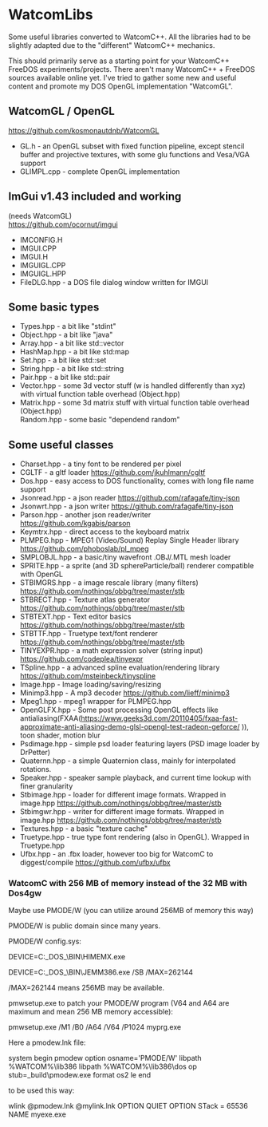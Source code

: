 # WatcomLibs
Some useful libraries converted to WatcomC++.
All the libraries had to be slightly adapted due to the "different" WatcomC++ mechanics.

This should primarily serve as a starting point for your WatcomC++ FreeDOS experiments/projects. There aren't many WatcomC++ + FreeDOS sources available online yet. I've tried to gather some new and useful content and promote my DOS OpenGL implementation "WatcomGL".

## WatcomGL / OpenGL
https://github.com/kosmonautdnb/WatcomGL
- GL.h  - an OpenGL subset with fixed function pipeline, except stencil buffer and projective textures, with some glu functions and Vesa/VGA support  
- GLIMPL.cpp - complete OpenGL implementation  

## ImGui v1.43 included and working
(needs WatcomGL)  
https://github.com/ocornut/imgui  
- IMCONFIG.H  
- IMGUI.CPP  
- IMGUI.H  
- IMGUIGL.CPP  
- IMGUIGL.HPP  
- FileDLG.hpp - a DOS file dialog window written for IMGUI  

## Some basic types
- Types.hpp - a bit like "stdint"   
- Object.hpp - a bit like "java"  
- Array.hpp - a bit like std::vector  
- HashMap.hpp - a bit like std:map   
- Set.hpp - a bit like std::set
- String.hpp - a bit like std::string  
- Pair.hpp - a bit like std::pair  
- Vector.hpp - some 3d vector stuff (w is handled differently than xyz) with virtual function table overhead (Object.hpp)  
- Matrix.hpp - some 3d matrix stuff with virtual function table overhead (Object.hpp)  
Random.hpp - some basic "dependend random"

## Some useful classes
- Charset.hpp - a tiny font to be rendered per pixel
- CGLTF - a gltf loader https://github.com/jkuhlmann/cgltf 
- Dos.hpp - easy access to DOS functionality, comes with long file name support  
- Jsonread.hpp - a json reader https://github.com/rafagafe/tiny-json  
- Jsonwrt.hpp - a json writer https://github.com/rafagafe/tiny-json  
- Parson.hpp - another json reader/writer https://github.com/kgabis/parson
- Keymtrx.hpp - direct access to the keyboard matrix  
- PLMPEG.hpp - MPEG1 (Video/Sound) Replay Single Header library https://github.com/phoboslab/pl_mpeg  
- SMPLOBJL.hpp - a basic/tiny wavefront .OBJ/.MTL mesh loader  
- SPRITE.hpp - a sprite (and 3D sphereParticle/ball) renderer compatible with OpenGL  
- STBIMGRS.hpp - a image rescale library (many filters)  https://github.com/nothings/obbg/tree/master/stb  
- STBRECT.hpp - Texture atlas generator  https://github.com/nothings/obbg/tree/master/stb  
- STBTEXT.hpp - Text editor basics  https://github.com/nothings/obbg/tree/master/stb  
- STBTTF.hpp - Truetype text/font renderer  https://github.com/nothings/obbg/tree/master/stb  
- TINYEXPR.hpp - a math expression solver (string input)  https://github.com/codeplea/tinyexpr  
- TSpline.hpp - a advanced spline evaluation/rendering library https://github.com/msteinbeck/tinyspline
-  Image.hpp - Image loading/saving/resizing  
- Minimp3.hpp - A mp3 decoder  https://github.com/lieff/minimp3  
- Mpeg1.hpp - mpeg1 wrapper for PLMPEG.hpp
- OpenGLFX.hpp - Some post processing OpenGL effects like antialiasing(FXAA(https://www.geeks3d.com/20110405/fxaa-fast-approximate-anti-aliasing-demo-glsl-opengl-test-radeon-geforce/ )), toon shader, motion blur
- Psdimage.hpp - simple psd loader featuring layers  (PSD image loader by DrPetter)  
- Quaternn.hpp - a simple Quaternion class, mainly for interpolated rotations.  
- Speaker.hpp - speaker sample playback, and current time lookup with finer granularity  
- Stbimage.hpp - loader for different image formats. Wrapped in image.hpp  https://github.com/nothings/obbg/tree/master/stb  
- Stbimgwr.hpp - writer for different image formats. Wrapped in image.hpp  https://github.com/nothings/obbg/tree/master/stb  
- Textures.hpp - a basic "texture cache"  
- Truetype.hpp - true type font rendering (also in OpenGL). Wrapped in Truetype.hpp  
- Ufbx.hpp - an .fbx loader, however too big for WatcomC to diggest/compile https://github.com/ufbx/ufbx   

### WatcomC with 256 MB of memory instead of the 32 MB with Dos4gw

Maybe use PMODE/W (you can utilize around 256MB of memory this way)

PMODE/W is public domain since many years.

PMODE/W config.sys:

DEVICE=C:\_DOS_\BIN\HIMEMX.exe

DEVICE=C:\_DOS_\BIN\JEMM386.exe  /SB /MAX=262144

/MAX=262144 means 256MB may be available.

pmwsetup.exe to patch your PMODE/W program (V64 and A64 are maximum and mean 256 MB memory accessible):

pmwsetup.exe /M1 /B0 /A64 /V64 /P1024 myprg.exe

Here a pmodew.lnk file:

system begin pmodew
    option osname='PMODE/W'
    libpath %WATCOM%\lib386
    libpath %WATCOM%\lib386\dos
    op stub=_build\pmodew.exe
    format os2 le
end

to be used this way:

wlink @pmodew.lnk @mylink.lnk OPTION QUIET OPTION STack = 65536 NAME myexe.exe

